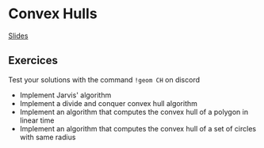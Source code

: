 # Convex Hulls

[Slides](16%20-%20Convex%20Hulls)

## Exercices

Test your solutions with the command `!geom CH` on discord

- Implement Jarvis' algorithm
- Implement a divide and conquer convex hull algorithm
- Implement an algorithm that computes the convex hull of a polygon in linear time
- Implement an algorithm that computes the convex hull of a set of circles with same radius
